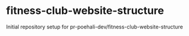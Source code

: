 # fitness-club-website-structure

Initial repository setup for pr-poehali-dev/fitness-club-website-structure